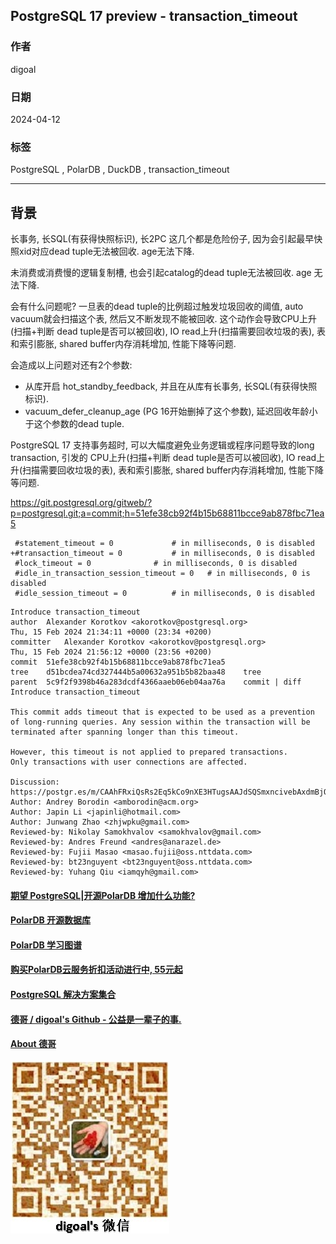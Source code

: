 ## PostgreSQL 17 preview - transaction_timeout   
                                                
### 作者                                                
digoal                                                
                                                
### 日期                                                
2024-04-12                                        
                                                
### 标签                                                
PostgreSQL , PolarDB , DuckDB , transaction_timeout           
                                                
----                                                
                                                
## 背景   
长事务, 长SQL(有获得快照标识), 长2PC 这几个都是危险份子, 因为会引起最早快照xid对应dead tuple无法被回收. age无法下降.    
  
未消费或消费慢的逻辑复制槽, 也会引起catalog的dead tuple无法被回收. age 无法下降.    
  
会有什么问题呢? 一旦表的dead tuple的比例超过触发垃圾回收的阈值, auto vacuum就会扫描这个表, 然后又不断发现不能被回收. 这个动作会导致CPU上升(扫描+判断 dead tuple是否可以被回收), IO read上升(扫描需要回收垃圾的表), 表和索引膨胀, shared buffer内存消耗增加, 性能下降等问题.   
  
会造成以上问题对还有2个参数:  
- 从库开启 hot_standby_feedback, 并且在从库有长事务, 长SQL(有获得快照标识).   
- vacuum_defer_cleanup_age (PG 16开始删掉了这个参数), 延迟回收年龄小于这个参数的dead tuple.    
  
PostgreSQL 17 支持事务超时, 可以大幅度避免业务逻辑或程序问题导致的long transaction, 引发的 CPU上升(扫描+判断 dead tuple是否可以被回收), IO read上升(扫描需要回收垃圾的表), 表和索引膨胀, shared buffer内存消耗增加, 性能下降等问题.   
  
https://git.postgresql.org/gitweb/?p=postgresql.git;a=commit;h=51efe38cb92f4b15b68811bcce9ab878fbc71ea5  
```  
 #statement_timeout = 0             # in milliseconds, 0 is disabled  
+#transaction_timeout = 0           # in milliseconds, 0 is disabled  
 #lock_timeout = 0              # in milliseconds, 0 is disabled  
 #idle_in_transaction_session_timeout = 0   # in milliseconds, 0 is disabled  
 #idle_session_timeout = 0          # in milliseconds, 0 is disabled  
```  
  
```  
Introduce transaction_timeout  
author	Alexander Korotkov <akorotkov@postgresql.org>	  
Thu, 15 Feb 2024 21:34:11 +0000 (23:34 +0200)  
committer	Alexander Korotkov <akorotkov@postgresql.org>	  
Thu, 15 Feb 2024 21:56:12 +0000 (23:56 +0200)  
commit	51efe38cb92f4b15b68811bcce9ab878fbc71ea5  
tree	d51bcdea74cd327444b5a00632a951b5b82baa48	tree  
parent	5c9f2f9398b46a283dcdf4366aaeb06eb04aa76a	commit | diff  
Introduce transaction_timeout  
  
This commit adds timeout that is expected to be used as a prevention  
of long-running queries. Any session within the transaction will be  
terminated after spanning longer than this timeout.  
  
However, this timeout is not applied to prepared transactions.  
Only transactions with user connections are affected.  
  
Discussion: https://postgr.es/m/CAAhFRxiQsRs2Eq5kCo9nXE3HTugsAAJdSQSmxncivebAxdmBjQ%40mail.gmail.com  
Author: Andrey Borodin <amborodin@acm.org>  
Author: Japin Li <japinli@hotmail.com>  
Author: Junwang Zhao <zhjwpku@gmail.com>  
Reviewed-by: Nikolay Samokhvalov <samokhvalov@gmail.com>  
Reviewed-by: Andres Freund <andres@anarazel.de>  
Reviewed-by: Fujii Masao <masao.fujii@oss.nttdata.com>  
Reviewed-by: bt23nguyent <bt23nguyent@oss.nttdata.com>  
Reviewed-by: Yuhang Qiu <iamqyh@gmail.com>  
```  
  
  
#### [期望 PostgreSQL|开源PolarDB 增加什么功能?](https://github.com/digoal/blog/issues/76 "269ac3d1c492e938c0191101c7238216")
  
  
#### [PolarDB 开源数据库](https://openpolardb.com/home "57258f76c37864c6e6d23383d05714ea")
  
  
#### [PolarDB 学习图谱](https://www.aliyun.com/database/openpolardb/activity "8642f60e04ed0c814bf9cb9677976bd4")
  
  
#### [购买PolarDB云服务折扣活动进行中, 55元起](https://www.aliyun.com/activity/new/polardb-yunparter?userCode=bsb3t4al "e0495c413bedacabb75ff1e880be465a")
  
  
#### [PostgreSQL 解决方案集合](../201706/20170601_02.md "40cff096e9ed7122c512b35d8561d9c8")
  
  
#### [德哥 / digoal's Github - 公益是一辈子的事.](https://github.com/digoal/blog/blob/master/README.md "22709685feb7cab07d30f30387f0a9ae")
  
  
#### [About 德哥](https://github.com/digoal/blog/blob/master/me/readme.md "a37735981e7704886ffd590565582dd0")
  
  
![digoal's wechat](../pic/digoal_weixin.jpg "f7ad92eeba24523fd47a6e1a0e691b59")
  
